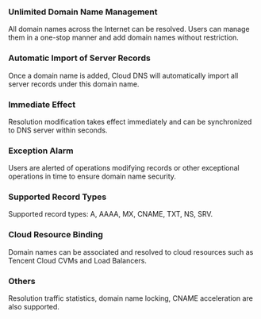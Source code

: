 ### Unlimited Domain Name Management
All domain names across the Internet can be resolved. Users can manage them in a one-stop manner and add domain names without restriction.

### Automatic Import of Server Records
Once a domain name is added, Cloud DNS will automatically import all server records under this domain name.

### Immediate Effect
Resolution modification takes effect immediately and can be synchronized to DNS server within seconds.

### Exception Alarm
Users are alerted of operations modifying records or  other exceptional operations in time to ensure domain name security.

### Supported Record Types
Supported record types: A, AAAA, MX, CNAME, TXT, NS, SRV.

### Cloud Resource Binding
Domain names can be associated and resolved to cloud resources such as Tencent Cloud CVMs and Load Balancers.

### Others
Resolution traffic statistics, domain name locking, CNAME acceleration are also supported.

